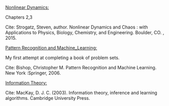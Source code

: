 <ins>Nonlinear Dynamics:</ins>

Chapters 2,3

Cite: Strogatz, Steven, author. Nonlinear Dynamics and Chaos : with Applications to Physics, Biology, Chemistry, and Engineering. Boulder, CO. , 2015.

<ins>Pattern Recognition and Machine_Learning:</ins>

My first attempt at completing a book of problem sets.
  
Cite: Bishop, Christopher M. Pattern Recognition and Machine Learning. New York :Springer, 2006.

<ins>Information Theory:</ins>

Cite: MacKay, D. J. C. (2003). Information theory, inference and learning algorithms. Cambridge University Press.
